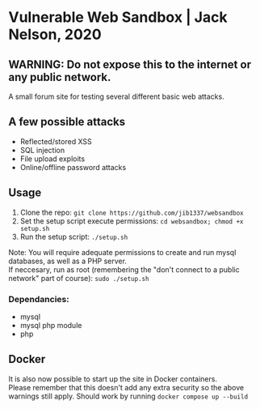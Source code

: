# Vulnerable Web Sandbox | Jack Nelson, 2020
## WARNING: Do not expose this to the internet or any public network.

A small forum site for testing several different basic web attacks.

## A few possible attacks
- Reflected/stored XSS
- SQL injection
- File upload exploits
- Online/offline password attacks

## Usage 
1. Clone the repo: `git clone https://github.com/jib1337/websandbox`
2. Set the setup script execute permissions: `cd websandbox; chmod +x setup.sh`
3. Run the setup script: `./setup.sh`
  
Note: You will require adequate permissions to create and run mysql databases, as well as a PHP server.  
If neccesary, run as root (remembering the "don't connect to a public network" part of course):
`sudo ./setup.sh`

### Dependancies:
* mysql
* mysql php module
* php

## Docker
It is also now possible to start up the site in Docker containers.  
Please remember that this doesn't add any extra security so the above warnings still apply.
Should work by running `docker compose up --build`
